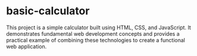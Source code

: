 # basic-calculator
This project is a simple calculator built using HTML, CSS, and JavaScript. It demonstrates fundamental web development concepts and provides a practical example of combining these technologies to create a functional web application.
